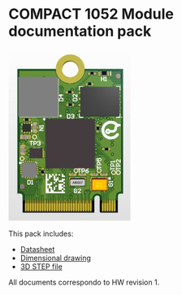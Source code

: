 # COMPACT 1052 Module documentation pack

![Compact imxrt1052](/M.2/imxrt1052/images/compact_imxrt1052.jpg)

This pack includes:

* [Datasheet](/M.2/imxrt1052/DATASHEET.md)
* [Dimensional drawing](/M.2/imxrt1052/MOD_IMXRT_COMPACT_DIM.pdf)
* [3D STEP file](/M.2/imxrt1052/MOD_IMXRT_COMPACT.step)

All documents correspondo to HW revision 1.
